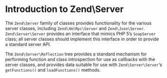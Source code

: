 # Introduction to Zend\\Server

The `Zend\Server` family of classes provides functionality for the various 
server classes, including `Zend\XmlRpc\Server` and `Zend\Json\Server`. 
`Zend\Server\Server` provides an interface that mimics PHP 5’s `SoapServer` 
class; all server classes should implement this interface in order to provide a
standard server API.

The `Zend\Server\Reflection` tree provides a standard mechanism for performing 
function and class introspection for use as callbacks with the server classes, 
and provides data suitable for use with `Zend\Server\Server`‘s `getFunctions()`
and `loadFunctions()` methods.